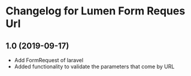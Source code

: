 # Changelog for Lumen Form Reques Url

## 1.0 (2019-09-17)

- Add FormRequest of laravel
- Added functionality to validate the parameters that come by URL
